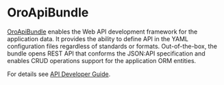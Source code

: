 <a id="bundle-docs-platform-api-bundle"></a>

# OroApiBundle

<a href="https://github.com/oroinc/platform/tree/master/src/Oro/Bundle/ApiBundle" target="_blank">OroApiBundle</a> enables the Web API development framework for the application data. It provides the ability to define API in the YAML configuration files regardless of standards or formats. Out-of-the-box, the bundle opens REST API that conforms the JSON:API specification and enables CRUD operations support for the application ORM entities.

For details see [API Developer Guide](../../../backend/api/index.md#web-api).

<!-- Frontend -->
